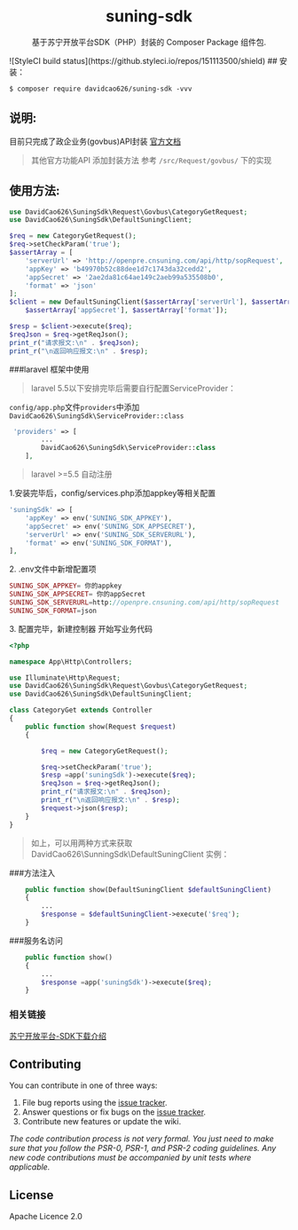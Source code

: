 <h1 align="center"> suning-sdk</h1>

<p align="center"> 基于苏宁开放平台SDK（PHP）封装的 Composer Package 组件包.</p>
![StyleCI build status](https://github.styleci.io/repos/151113500/shield) 
## 安装：

```shell
$ composer require davidcao626/suning-sdk -vvv
```
## 说明:
目前只完成了政企业务(govbus)API封装
[官方文档](http://openpre.cnsuning.com/ospos/apipage/toApiListMenu.do)

>其他官方功能API 添加封装方法 参考 
`/src/Request/govbus/`
下的实现

## 使用方法:
```php
use DavidCao626\SuningSdk\Request\Govbus\CategoryGetRequest;
use DavidCao626\SuningSdk\DefaultSuningClient;
```
```php
$req = new CategoryGetRequest();
$req->setCheckParam('true');
$assertArray = [
    'serverUrl' => 'http://openpre.cnsuning.com/api/http/sopRequest',
    'appKey' => 'b49970b52c88dee1d7c1743da32cedd2',
    'appSecret' => '2ae2da81c64ae149c2aeb99a535508b0',
    'format' => 'json'
];
$client = new DefaultSuningClient($assertArray['serverUrl'], $assertArray['appKey'],
    $assertArray['appSecret'], $assertArray['format']);

$resp = $client->execute($req);
$reqJson = $req->getReqJson();
print_r("请求报文:\n" . $reqJson);
print_r("\n返回响应报文:\n" . $resp);

```
###laravel 框架中使用


>laravel 5.5以下安排完毕后需要自行配置ServiceProvider：

`config/app.php`文件`providers`中添加
`DavidCao626\SuningSdk\ServiceProvider::class`
```php
 'providers' => [
        ...
        DavidCao626\SuningSdk\ServiceProvider::class
    ],
```
>laravel >=5.5 自动注册


<p>1.安装完毕后，config/services.php添加appkey等相关配置</p>

```php
'suningSdk' => [
    'appKey' => env('SUNING_SDK_APPKEY'),
    'appSecret' => env('SUNING_SDK_APPSECRET'),
    'serverUrl' => env('SUNING_SDK_SERVERURL'),
    'format' => env('SUNING_SDK_FORMAT'),
],
```
<p>2. .env文件中新增配置项</p>

```php
SUNING_SDK_APPKEY= 你的appkey
SUNING_SDK_APPSECRET= 你的appSecret
SUNING_SDK_SERVERURL=http://openpre.cnsuning.com/api/http/sopRequest
SUNING_SDK_FORMAT=json
```
<p>3. 配置完毕，新建控制器 开始写业务代码</p>

```php
<?php

namespace App\Http\Controllers;

use Illuminate\Http\Request;
use DavidCao626\SuningSdk\Request\Govbus\CategoryGetRequest;
use DavidCao626\SuningSdk\DefaultSuningClient;

class CategoryGet extends Controller
{
    public function show(Request $request)
    {

        $req = new CategoryGetRequest();

        $req->setCheckParam('true');
        $resp =app('suningSdk')->execute($req);
        $reqJson = $req->getReqJson();
        print_r("请求报文:\n" . $reqJson);
        print_r("\n返回响应报文:\n" . $resp);
        $request->json($resp);
    }
}
```
>如上，可以用两种方式来获取 DavidCao626\SunningSdk\DefaultSuningClient 实例：

###方法注入
```php
    public function show(DefaultSuningClient $defaultSuningClient) 
    {
        ...
        $response = $defaultSuningClient->execute('$req');
    }
```
###服务名访问
```php
    public function show() 
    {
        ...
        $response =app('suningSdk')->execute($req);
    }
```



### 相关链接
[苏宁开放平台-SDK下载介绍](http://openpre.cnsuning.com/ospos/apipage/toDocContent.do?menuId=28) 

## Contributing

You can contribute in one of three ways:

1. File bug reports using the [issue tracker](https://github.com/davidcao626/suning-sdk/issues).
2. Answer questions or fix bugs on the [issue tracker](https://github.com/davidcao626/suning-sdk/issues).
3. Contribute new features or update the wiki.

_The code contribution process is not very formal. You just need to make sure that you follow the PSR-0, PSR-1, and PSR-2 coding guidelines. Any new code contributions must be accompanied by unit tests where applicable._

## License

Apache Licence 2.0


